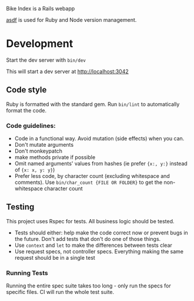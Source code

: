 Bike Index is a Rails webapp

[asdf](https://asdf-vm.com/) is used for Ruby and Node version management.

# Development

Start the dev server with `bin/dev`

This will start a dev server at [http://localhost:3042](http://localhost:3042)

## Code style

Ruby is formatted with the standard gem. Run `bin/lint` to automatically format the code.

### Code guidelines:

- Code in a functional way. Avoid mutation (side effects) when you can.
- Don't mutate arguments
- Don't monkeypatch
- make methods private if possible
- Omit named arguments' values from hashes (ie prefer `{x:, y:}` instead of `{x: x, y: y}`)
- Prefer less code, by character count (excluding whitespace and comments). Use `bin/char_count {FILE OR FOLDER}` to get the non-whitespace character count

## Testing

This project uses Rspec for tests. All business logic should be tested.

- Tests should either: help make the code correct now or prevent bugs in the future. Don't add tests that don't do one of those things.
- Use `context` and `let` to make the differences between tests clear
- Use request specs, not controller specs. Everything making the same request should be in a single test

### Running Tests

Running the entire spec suite takes too long - only run the specs for specific files. CI will run the whole test suite.


